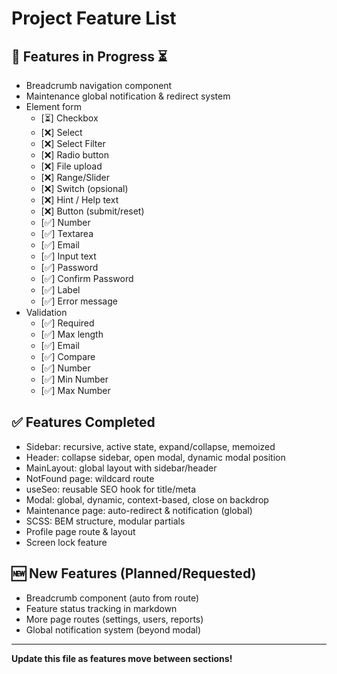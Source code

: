 # Project Feature List

## 🚧 Features in Progress ⏳
- Breadcrumb navigation component
- Maintenance global notification & redirect system
- Element form
    - [⏳] Checkbox
    - [❌] Select
    - [❌] Select Filter
    - [❌] Radio button
    - [❌] File upload
    - [❌] Range/Slider
    - [❌] Switch (opsional)
    - [❌] Hint / Help text
    - [❌] Button (submit/reset)
    - [✅] Number
    - [✅] Textarea
    - [✅] Email
    - [✅] Input text
    - [✅] Password
    - [✅] Confirm Password
    - [✅] Label
    - [✅] Error message
- Validation
    - [✅] Required
    - [✅] Max length
    - [✅] Email
    - [✅] Compare
    - [✅] Number
    - [✅] Min Number
    - [✅] Max Number

## ✅ Features Completed
- Sidebar: recursive, active state, expand/collapse, memoized
- Header: collapse sidebar, open modal, dynamic modal position
- MainLayout: global layout with sidebar/header
- NotFound page: wildcard route
- useSeo: reusable SEO hook for title/meta
- Modal: global, dynamic, context-based, close on backdrop
- Maintenance page: auto-redirect & notification (global)
- SCSS: BEM structure, modular partials
- Profile page route & layout
- Screen lock feature

## 🆕 New Features (Planned/Requested)
- Breadcrumb component (auto from route)
- Feature status tracking in markdown
- More page routes (settings, users, reports)
- Global notification system (beyond modal)

---

**Update this file as features move between sections!**
